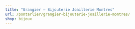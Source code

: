 ```yaml
---
title: "Grangier – Bijouterie Joaillerie Montres"
url: /pontarlier/grangier-bijouterie-joaillerie-montres/
shop: bijoux
---
```


